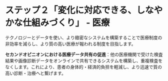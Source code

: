 # ステップ２「変化に対応できる、しなやかな仕組みづくり」 - 医療

テクノロジーとデータを使い、より緻密なシステムを構築することで医療制度の非効率を減らし、より質の高い医療が報われる制度を目指します。

**セカンドオピニオンにおける医療データ共有の促進**：他の医療機関で受けた検査結果や画像診断データをオンラインで共有できるシステムを構築し、重複検査をなくします。これにより、患者の身体的・経済的負担を軽減し、より迅速で質の高い診断・治療へと繋げます。